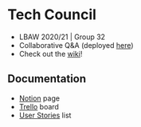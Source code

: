 # Tech Council

-   LBAW 2020/21 | Group 32
-   Collaborative Q&A (deployed [here](https://lbaw2132.lbaw-prod.fe.up.pt/))
-   Check out the [wiki](https://git.fe.up.pt/lbaw/lbaw2021/lbaw2132/-/wikis/home)!

## Documentation

-   [Notion](https://www.notion.so/LBAW-fa5103371e8942828ce8a8fcf3a9be99) page
-   [Trello](https://www.notion.so/b00a3c461313448781df69725da07c33?v=9fed2b981d154908829ef01a817c3414) board
-   [User Stories](https://www.notion.so/User-Stories-9ec6153dfc094cd9a5a33085e95d0804) list
